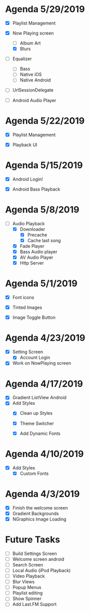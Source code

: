 
# Agenda 5/29/2019
 - [x] Playlist Management
 - [X] Now Playing screen
	 - [ ] Album Art
	 - [X] Blurs
 - [ ] Equalizer
 	- [ ] Bass
 	- [ ] Native iOS
 	- [ ] Native Android 
 - [ ] UrlSessionDelegate
 - [ ] Android Audio Player 


# Agenda 5/22/2019
 - [x] Playlist Management
 - [x] Playback UI


# Agenda 5/15/2019
 - [x] Android Login!
 - [X] Android Bass Playback
 
 
# Agenda 5/8/2019
- [ ] Audio Playback
	- [X] Downloader
		- [x] Precache
		- [x] Cache last song
	- [x] Fade Player
	- [x] Bass Audio player
	- [x] AV Audio Player 
	- [x] Http Server

# Agenda 5/1/2019
- [x] Font icons
- [x] Tinted Images
- [x] Image Toggle Button


# Agenda 4/23/2019
- [x] Setting Screen
	- [x] Account Login
- [x] Work on NowPlaying screen
	
# Agenda 4/17/2019
- [x] Gradient ListView Android
- [x] Add Styles
	- [x] Clean up Styles
	- [x] Theme Switcher 
	- [x] Add Dynamic Fonts


# Agenda 4/10/2019
- [x] Add Styles
    - [x] Custom Fonts

# Agenda 4/3/2019

- [x] Finish the welcome screen
- [x] Gradient Backgrounds
- [x] NGraphics Image Loading

# Future Tasks

- [ ] Build Settings Screen
- [ ] Welcome screen android
- [ ] Search Screen
- [ ] Local Audio  (iPod Playback)
- [ ] Video Playback
- [ ] Blur Views
- [ ] Popup Menus
- [ ] Playlist editing
- [ ] Show Spinner
- [ ] Add Last.FM Support